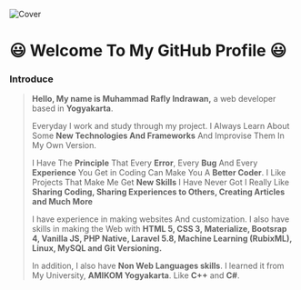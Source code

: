 ![Cover](https://scontent-sin6-1.xx.fbcdn.net/v/t1.0-9/46110786_2723240367690286_3788579489181597696_o.jpg?_nc_cat=111&_nc_sid=e3f864&_nc_eui2=AeEhdWN4p88AieCltZvgRIVmfSyNMOTaxdx9LI0w5NrF3B20DCb2xkE7-DQKQn-iKAOIP0Y0ViOrezETLAmfNGJE&_nc_ohc=H3Nqql0bXp8AX_zRC5O&_nc_ht=scontent-sin6-1.xx&oh=c7f4d5c588d442a963d1a1d683c173f0&oe=5F2DCD59)
# :smiley: Welcome To My GitHub Profile :smiley:
### Introduce
> **Hello, My name is Muhammad Rafly Indrawan,** a web developer based in **Yogyakarta**.
> 
> Everyday I work and study through my project.
> I Always Learn About Some **New Technologies And Frameworks** And Improvise Them In My Own Version.
> 
> I Have The **Principle** That Every **Error**, Every **Bug** And Every **Experience** You Get in Coding Can Make You A **Better Coder**.
> I Like Projects That Make Me Get **New Skills** I Have Never Got
> I Really Like **Sharing Coding, Sharing Experiences to Others, Creating Articles and Much More**
> 
> I have experience in making websites
> And customization. I also have skills in making the Web with **HTML 5, CSS 3, Materialize,
> Bootsrap 4, Vanilla JS,
> PHP Native, Laravel 5.8, Machine Learning (RubixML), Linux, MySQL and Git Versioning.**
>
> In addition, I also have **Non Web Languages skills**. I learned it from My University, **AMIKOM Yogyakarta**. Like **C++** and **C#**.
